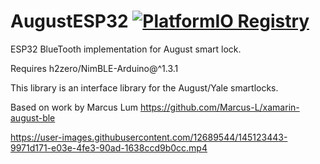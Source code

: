 # AugustESP32  [![PlatformIO Registry](https://badges.registry.platformio.org/packages/jamessmartcell/library/AugustESP32.svg)](https://registry.platformio.org/libraries/jamessmartcell/AugustESP32)

ESP32 BlueTooth implementation for August smart lock.

Requires h2zero/NimBLE-Arduino@^1.3.1

This library is an interface library for the August/Yale smartlocks.

Based on work by Marcus Lum https://github.com/Marcus-L/xamarin-august-ble

https://user-images.githubusercontent.com/12689544/145123443-9971d171-e03e-4fe3-90ad-1638ccd9b0cc.mp4


